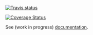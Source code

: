 [![Travis status](https://img.shields.io/travis/better/convoys/master.svg?style=flat)](https://travis-ci.org/better/convoys)

[![Coverage Status](https://img.shields.io/coveralls/better/convoys/master.svg?style=flat)](https://coveralls.io/github/better/convoys?branch=master)

See (work in progress) [documentation](https://opensource.better.engineering/convoys/).
